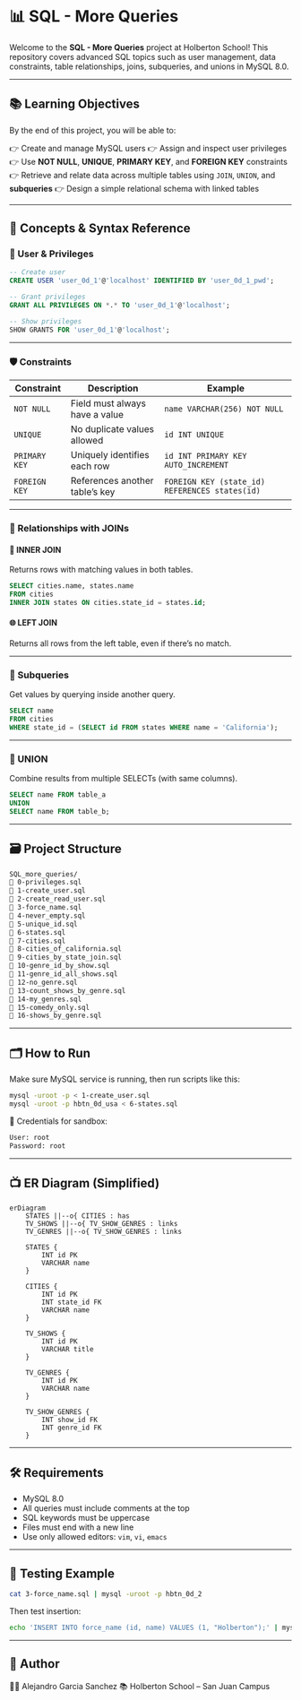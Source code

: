 # 📊 SQL - More Queries

Welcome to the **SQL - More Queries** project at Holberton School!
This repository covers advanced SQL topics such as user management, data constraints, table relationships, joins, subqueries, and unions in MySQL 8.0.

---

## 📚 Learning Objectives

By the end of this project, you will be able to:

👉 Create and manage MySQL users
👉 Assign and inspect user privileges
👉 Use **NOT NULL**, **UNIQUE**, **PRIMARY KEY**, and **FOREIGN KEY** constraints
👉 Retrieve and relate data across multiple tables using `JOIN`, `UNION`, and **subqueries**
👉 Design a simple relational schema with linked tables

---

## 🧠 Concepts & Syntax Reference

### 👤 User & Privileges

```sql
-- Create user
CREATE USER 'user_0d_1'@'localhost' IDENTIFIED BY 'user_0d_1_pwd';

-- Grant privileges
GRANT ALL PRIVILEGES ON *.* TO 'user_0d_1'@'localhost';

-- Show privileges
SHOW GRANTS FOR 'user_0d_1'@'localhost';
```

---

### 🛡️ Constraints

| Constraint    | Description                    | Example                                        |
| ------------- | ------------------------------ | ---------------------------------------------- |
| `NOT NULL`    | Field must always have a value | `name VARCHAR(256) NOT NULL`                   |
| `UNIQUE`      | No duplicate values allowed    | `id INT UNIQUE`                                |
| `PRIMARY KEY` | Uniquely identifies each row   | `id INT PRIMARY KEY AUTO_INCREMENT`            |
| `FOREIGN KEY` | References another table’s key | `FOREIGN KEY (state_id) REFERENCES states(id)` |

---

### 🔗 Relationships with JOINs

#### 🎯 INNER JOIN

Returns rows with matching values in both tables.

```sql
SELECT cities.name, states.name
FROM cities
INNER JOIN states ON cities.state_id = states.id;
```

#### 🌐 LEFT JOIN

Returns all rows from the left table, even if there’s no match.

---

### 📆 Subqueries

Get values by querying inside another query.

```sql
SELECT name
FROM cities
WHERE state_id = (SELECT id FROM states WHERE name = 'California');
```

---

### 🔁 UNION

Combine results from multiple SELECTs (with same columns).

```sql
SELECT name FROM table_a
UNION
SELECT name FROM table_b;
```

---

## 🗃️ Project Structure

```bash
SQL_more_queries/
🔻 0-privileges.sql
🔻 1-create_user.sql
🔻 2-create_read_user.sql
🔻 3-force_name.sql
🔻 4-never_empty.sql
🔻 5-unique_id.sql
🔻 6-states.sql
🔻 7-cities.sql
🔻 8-cities_of_california.sql
🔻 9-cities_by_state_join.sql
🔻 10-genre_id_by_show.sql
🔻 11-genre_id_all_shows.sql
🔻 12-no_genre.sql
🔻 13-count_shows_by_genre.sql
🔻 14-my_genres.sql
🔻 15-comedy_only.sql
🔻 16-shows_by_genre.sql
```

---

## 🗂️ How to Run

Make sure MySQL service is running, then run scripts like this:

```bash
mysql -uroot -p < 1-create_user.sql
mysql -uroot -p hbtn_0d_usa < 6-states.sql
```

📌 Credentials for sandbox:

```bash
User: root
Password: root
```

---

## 📺 ER Diagram (Simplified)

```mermaid
erDiagram
    STATES ||--o{ CITIES : has
    TV_SHOWS ||--o{ TV_SHOW_GENRES : links
    TV_GENRES ||--o{ TV_SHOW_GENRES : links

    STATES {
        INT id PK
        VARCHAR name
    }

    CITIES {
        INT id PK
        INT state_id FK
        VARCHAR name
    }

    TV_SHOWS {
        INT id PK
        VARCHAR title
    }

    TV_GENRES {
        INT id PK
        VARCHAR name
    }

    TV_SHOW_GENRES {
        INT show_id FK
        INT genre_id FK
    }
```

---

## 🛠️ Requirements

* MySQL 8.0
* All queries must include comments at the top
* SQL keywords must be uppercase
* Files must end with a new line
* Use only allowed editors: `vim`, `vi`, `emacs`

---

## 🧪 Testing Example

```bash
cat 3-force_name.sql | mysql -uroot -p hbtn_0d_2
```

Then test insertion:

```bash
echo 'INSERT INTO force_name (id, name) VALUES (1, "Holberton");' | mysql -uroot -p hbtn_0d_2
```

---

## 🧠 Author

👨‍💻 Alejandro Garcia Sanchez
📚 Holberton School – San Juan Campus

